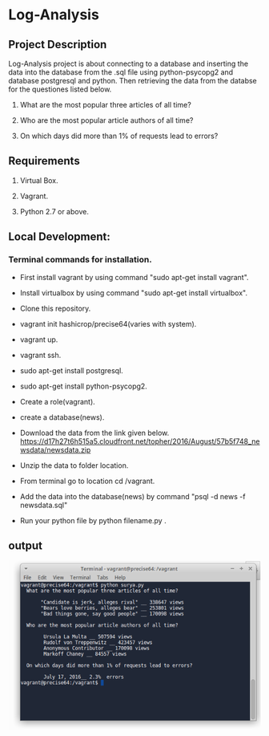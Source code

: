 # Log-Analysis

## Project Description

Log-Analysis project is about connecting to a database and inserting the data into the database from the .sql file using python-psycopg2 and database postgresql and python.
Then retrieving the data from the databse for the questiones listed below.

1. What are the most popular three articles of all time?

2. Who are the most popular article authors of all time?

3. On which days did more than 1% of requests lead to errors?

## Requirements

1. Virtual Box.

2. Vagrant.

3. Python 2.7 or above.

## Local Development:

### Terminal commands for installation.

* First install vagrant by using command "sudo apt-get install vagrant".

* Install virtualbox by using command "sudo apt-get install virtualbox".

* Clone this repository.

* vagrant init hashicrop/precise64(varies with system).

* vagrant up.

* vagrant ssh.

* sudo apt-get install postgresql.

* sudo apt-get install python-psycopg2.

* Create a role(vagrant).

* create a database(news).

* Download the data from the link given below. https://d17h27t6h515a5.cloudfront.net/topher/2016/August/57b5f748_newsdata/newsdata.zip

* Unzip the data to folder location.

* From terminal go to location cd /vagrant.

* Add the data into the database(news) by command 
"psql -d news -f newsdata.sql"

* Run your python file by python filename.py .

## output
![surya2.png](https://github.com/dasarisurya/Log-analysis/blob/master/surya2.png)
